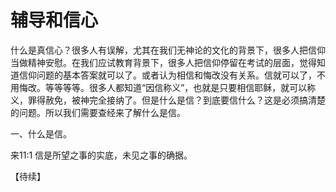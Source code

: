 # 辅导和信心



<p>什么是真信心？很多人有误解，尤其在我们无神论的文化的背景下，很多人把信仰当做精神安慰。在我们应试教育背景下，很多人把信仰停留在考试的层面，觉得知道信仰问题的基本答案就可以了。或者认为相信和悔改没有关系。信就可以了，不用悔改。等等等等。很多人都知道“因信称义”，也就是只要相信耶稣，就可以称义，罪得赦免，被神完全接纳了。但是什么是信？到底要信什么？这是必须搞清楚的问题。所以我们需要查经来了解什么是信。</p>

<p>一、什么是信。</p>

<p>来11:1 信是所望之事的实底，未见之事的确据。</p>

<p>【待续】</p>